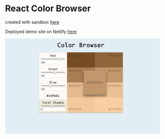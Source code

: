 # React Color Browser

created with sandbox
[here](https://codesandbox.io/s/github/vijayjangid/react-color-browser)

Deployed demo site on Netlify [here](https://csb-xqppj.netlify.com/)

![screenshot](/public/screenshot.png?raw=true "Screenshot")
